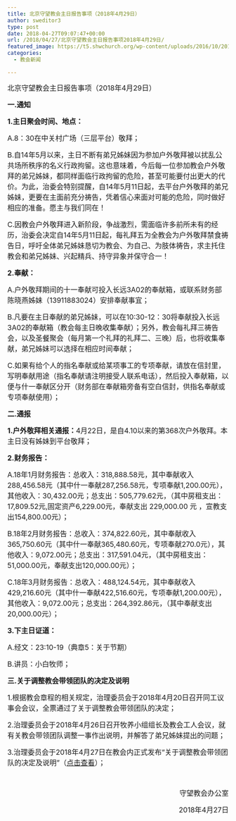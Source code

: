 ```yaml
---
title: 北京守望教会主日报告事项（2018年4月29日）
author: sweditor3
type: post
date: 2018-04-27T09:07:47+00:00
url: /2018/04/27/北京守望教会主日报告事项2018年4月29日/
featured_image: https://t5.shwchurch.org/wp-content/uploads/2016/10/20161030-1-400x288.jpg
categories:
  - 教会新闻

---
```

<span style="font-size: 12pt;">北京守望教会主日报告事项（2018年4月29日）</span>

<!--more-->

**<span style="font-size: 12pt;">一.通知</span>**

**<span style="font-size: 12pt;">1.主日聚会时间、地点：</span>**

<span style="font-size: 12pt;">A.8：30在中关村广场（三层平台）敬拜；</span>

<span style="font-size: 12pt;">B.自14年5月以来，主日不断有弟兄姊妹因为参加户外敬拜被以扰乱公共场所秩序的名义行政拘留。这也意味着，今后每一位参加教会户外敬拜的弟兄姊妹，都同样面临行政拘留的危险，甚至可能要付出更大的代价。为此，治委会特别提醒，自14年5月11日起，去平台户外敬拜的弟兄姊妹，更要在主面前充分祷告，凭着信心来面对可能的危险，同时做好相应的准备。愿主与我们同在！</span>

<span style="font-size: 12pt;">C.因教会户外敬拜进入新阶段，争战激烈，需面临许多前所未有的经历，治委会决定自14年5月11日起，每礼拜五为全教会为户外敬拜禁食祷告日，呼吁全体弟兄姊妹恳切为教会、为自己、为肢体祷告，求主托住教会和弟兄姊妹、兴起精兵、持守异象并保守合一！</span>

**<span style="font-size: 12pt;">2.奉献：</span>**

<span style="font-size: 12pt;">A.户外敬拜期间的十一奉献可投入长远3A02的奉献箱，或联系财务部陈晓燕姊妹（13911883024）安排奉献事宜；</span>

<span style="font-size: 12pt;">B.凡要在主日奉献的弟兄姊妹，可以在10:30-12：30将奉献投入长远3A02的奉献箱（教会每主日晚收集奉献）；另外，教会每礼拜三祷告会，以及圣餐聚会（每月第一个礼拜的礼拜二、三晚）后，也将收集奉献，弟兄姊妹可以选择在相应时间奉献；</span>

<span style="font-size: 12pt;">C.如果有给个人的指名奉献或给某项事工的专项奉献，请放在信封里，写明奉献用途（指名奉献请注明接受人联系电话），然后投入奉献箱，以便与什一奉献区分开（财务部在奉献箱旁备有空白信封，供指名奉献或专项奉献使用）；</span>

**<span style="font-size: 12pt;">二.通报</span>**

<span style="font-size: 12pt;"><strong>1.户外敬拜相关通报：</strong>4月22日，是自4.10以来的第368次户外敬拜。本主日没有姊妹到平台敬拜；</span>

**<span style="font-size: 12pt;">2.财务报告：</span>**

<span style="font-size: 12pt;">A.18年1月财务报告：总收入：318,888.58元，其中奉献收入288,456.58元（其中什一奉献287,256.58元，专项奉献1,200.00元），其他收入：30,432.00元；总支出：505,779.62元，（其中房租支出：17,809.52元,固定资产6,229.00元，奉献支出 229,000.00 元 ，宣教支出154,800.00元）；</span>

<span style="font-size: 12pt;">B.18年2月财务报告：总收入：374,822.60元，其中奉献收入365,750.60元（其中什一奉献365,480.60元，专项奉献270.0元），其他收入：9,072.00元；总支出：317,591.04元，（其中房租支出：51,000.00元，奉献支出120,000.00元）；</span>

<span style="font-size: 12pt;">C.18年3月财务报告：总收入：488,124.54元，其中奉献收入429,216.60元（其中什一奉献422,516.60元，专项奉献1,200.00元），其他收入：9,072.00元；总支出：264,392.86元，（其中奉献支出20,000.00元）；</span>

**<span style="font-size: 12pt;">3.下主日证道：</span>**

<span style="font-size: 12pt;">A.经文：23:10-19（典章5：关于节期）</span>

<span style="font-size: 12pt;">B.讲员：小白牧师；</span>

**<span style="font-size: 12pt;">三.关于调整教会带领团队的决定及说明</span>**

<span style="font-size: 12pt;">1.根据教会章程的相关规定，治理委员会于2018年4月20日召开同工议事会会议，全票通过了关于调整教会带领团队的决定；</span>

<span style="font-size: 12pt;">2.治理委员会于2018年4月26日召开牧养小组组长及教会工人会议，就有关教会带领团队调整一事作出说明，并解答了弟兄姊妹提出的问题；</span>

<span style="font-size: 12pt;">3.治理委员会于2018年4月27日在教会内正式发布“关于调整教会带领团队的决定及说明”（<a href="/2018/04/27/北京守望教会关于调整教会带领团队的决定及说明/">点击查看</a>）；</span>

&nbsp;

<p style="text-align: right;">
  <span style="font-size: 12pt;">守望教会办公室</span>
</p>

<p style="text-align: right;">
  <span style="font-size: 12pt;">2018年4月27日</span>
</p>